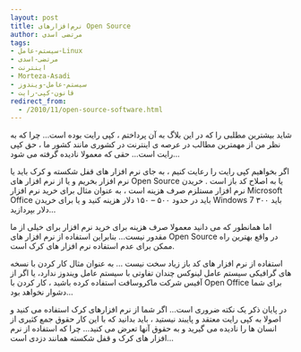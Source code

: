 ```yaml
---
layout: post
title: نرم‌افزارهای Open Source
author: مرتضی اسدی
tags:
- سیستم-عامل-Linux
- مرتضی-اسدی
- اینترنت
- Morteza-Asadi
- سیستم-عامل-ویندوز
- قانون-کپی-رایت
redirect_from:
  - /2010/11/open-source-software.html
---
```

  
شاید بیشترین مطلبی را که در این بلاگ به آن پرداختم ، کپی رایت بوده است… چرا که به نظر من از مهمترین مطالب در عرصه ی اینترنت در کشوری مانند کشور ما ، حق کپی رایت است… حقی که معمولا نادیده گرفته می شود…  
  
اگر بخواهیم کپی رایت را رعایت کنیم ، به جای نرم افزار های قفل شکسته و کرک باید یا نرم افزار بخریم و یا از نرم افزار های Open Source یا به اصلاح کد باز است . خریدن نرم افزار مستلزم صرف هزینه است ، به عنوان مثال برای خرید نرم افزار Microsoft Office باید در حدود ۵۰۰ – ۱۵۰ دلار هزینه کنید و یا برای خریدن Windows 7 باید ۳۰۰ دلار بپردازید…  




اما همانطور که می دانید معمولا صرف هزینه برای خرید نرم افزار برای خیلی از ما مقدور نیست… بنابراین استفاده از نرم افزار های Open Source در واقع بهترین راه ممکن برای عدم استفاده نرم افزار های کرک است.  
  
استفاده از نرم افزار های کد باز زیاد سخت نیست … به عنوان مثال کار کردن با نسخه های گرافیکی سیستم عامل لینوکس چندان تفاوتی با سیستم عامل ویندوز ندارد، یا اگر از آفیس شرکت ماکروسافت استفاده کرده باشید ، کار کردن با Open Office برای شما دشوار نخواهد بود…  
  
در پایان ذکر یک نکته ضروری است… اگر شما از نرم افزارهای کرک استفاده می کنید و اصولا به کپی رایت معتقد و پایبند نیستید ، باید بدانید که با این کار حقوق جمع کثیری از انسان ها را نادیده می گیرید و به حقوق آنها تعرض می کنید… چرا که استفاده از نرم افزار های کرک و قفل شکسته همانند دزدی است…
